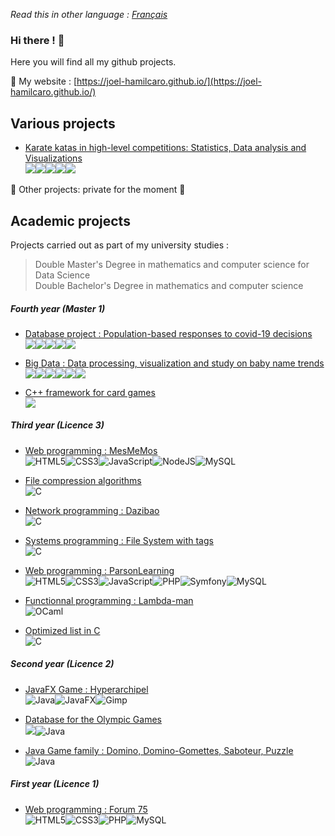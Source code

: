 *Read this in other language : [Français](https://github.com/Joel-Hamilcaro/Joel-Hamilcaro/blob/main/README.fr.md)*   

### Hi there ! 👋   

Here you will find all my github projects.

🔗 My website : [https://joel-hamilcaro.github.io/](https://joel-hamilcaro.github.io/)

## Various projects   
 
   +  [Karate katas in high-level competitions: Statistics, Data analysis and Visualizations](https://github.com/Joel-Hamilcaro/Karate-katas-in-high-level-competitions)   
      <img src="https://img.shields.io/badge/Jupyter%20-%23F37626.svg?&style=flat-square&logo=Jupyter&logoColor=white" /><img src="https://img.shields.io/badge/python%20-%2314354C.svg?&style=flat-square&logo=python&logoColor=white"/><img src="https://img.shields.io/badge/numpy%20-%23013243.svg?&style=flat-square&logo=numpy&logoColor=white" /><img src="https://img.shields.io/badge/pandas%20-%23150458.svg?&style=flat-square&logo=pandas&logoColor=white" /><img src="https://img.shields.io/badge/Plotly%20-%231572B6.svg?&style=flat-square&logo=plotly&logoColor=white"/> 
      
🌱 Other projects: private for the moment 🌱

## Academic projects

Projects carried out as part of my university studies :
> Double Master's Degree in mathematics and computer science for Data Science  
> Double Bachelor's Degree in mathematics and computer science

##### Fourth year (Master 1)  


   + [Database project : Population-based responses to covid-19 decisions](https://github.com/Joel-Hamilcaro/COVID-19-Database)   
      <img src ="https://img.shields.io/badge/postgres-%23316192.svg?&style=flat-square&logo=postgresql&logoColor=white"/><img src="https://img.shields.io/badge/Jupyter%20-%23F37626.svg?&style=flat-square&logo=Jupyter&logoColor=white" /><img src="https://img.shields.io/badge/python%20-%2314354C.svg?&style=flat-square&logo=python&logoColor=white"/><img src="https://img.shields.io/badge/numpy%20-%23013243.svg?&style=flat-square&logo=numpy&logoColor=white" /><img src="https://img.shields.io/badge/pandas%20-%23150458.svg?&style=flat-square&logo=pandas&logoColor=white" />  

   + [Big Data : Data processing, visualization and study on baby name trends](https://github.com/Joel-Hamilcaro/M1-Big-Data)   
         <img src="https://img.shields.io/badge/Jupyter%20-%23F37626.svg?&style=flat-square&logo=Jupyter&logoColor=white" /><img src="https://img.shields.io/badge/python%20-%2314354C.svg?&style=flat-square&logo=python&logoColor=white"/><img src="https://img.shields.io/badge/Spark%20-E25A1C.svg?&style=flat-square&logo=apachespark&logoColor=white"/><img src="https://img.shields.io/badge/numpy%20-%23013243.svg?&style=flat-square&logo=numpy&logoColor=white" /><img src="https://img.shields.io/badge/pandas%20-%23150458.svg?&style=flat-square&logo=pandas&logoColor=white" /><img src="https://img.shields.io/badge/Plotly%20-%231572B6.svg?&style=flat-square&logo=plotly&logoColor=white"/>    

   + [C++ framework for card games](https://github.com/Joel-Hamilcaro/Framework-jeux-de-cartes)  
         <img src="https://img.shields.io/badge/c++%20-%2300599C.svg?&style=flat-square&logo=c%2B%2B&ogoColor=white"/>



##### Third year (Licence 3)

   + [Web programming : MesMeMos](https://github.com/Joel-Hamilcaro/MesMeMos)  
        <img alt="HTML5" src="https://img.shields.io/badge/html5-%23E34F26.svg?style=flat-square&logo=html5&logoColor=white"/><img alt="CSS3" src="https://img.shields.io/badge/css3-%231572B6.svg?style=flat-square&logo=css3&logoColor=white"/><img alt="JavaScript" src="https://img.shields.io/badge/javascript%20-%23323330.svg?&style=flat-square&logo=javascript&logoColor=%23F7DF1E"/><img alt="NodeJS" src="https://img.shields.io/badge/node.js%20-%2343853D.svg?&style=flat-square&logo=node.js&logoColor=white"/><img alt="MySQL" src="https://img.shields.io/badge/mysql-%2300f.svg?&style=flat-square&logo=mysql&logoColor=white"/>  

   + [File compression algorithms](https://github.com/Joel-Hamilcaro/Algorithmes-de-compression)  
        <img alt="C" src="https://img.shields.io/badge/programming_language%20-%2300599C.svg?&style=flat-square&logo=c&logoColor=white"/>  

   + [Network programming : Dazibao](https://github.com/Joel-Hamilcaro/Dazibao)   
        <img alt="C" src="https://img.shields.io/badge/programming_language%20-%2300599C.svg?&style=flat-square&logo=c&logoColor=white"/>  

   + [Systems programming : File System with tags](https://github.com/Joel-Hamilcaro/SGF-tags)  
        <img alt="C" src="https://img.shields.io/badge/programming_language%20-%2300599C.svg?&style=flat-square&logo=c&logoColor=white"/>  

   + [Web programming : ParsonLearning](https://github.com/Joel-Hamilcaro/Parson-Learning)  
        <img alt="HTML5" src="https://img.shields.io/badge/html5-%23E34F26.svg?style=flat-square&logo=html5&logoColor=white"/><img alt="CSS3" src="https://img.shields.io/badge/css3-%231572B6.svg?style=flat-square&logo=css3&logoColor=white"/><img alt="JavaScript" src="https://img.shields.io/badge/javascript%20-%23323330.svg?&style=flat-square&logo=javascript&logoColor=%23F7DF1E"/><img alt="PHP" src="https://img.shields.io/badge/php-%23777BB4.svg?style=flat-square&logo=php&logoColor=white"/><img alt="Symfony" src="https://img.shields.io/badge/Symfony-black.svg?style=flat-square&logo=symfony&logoColor=white"/><img alt="MySQL" src="https://img.shields.io/badge/mysql-%2300f.svg?&style=flat-square&logo=mysql&logoColor=white"/>  

   + [Functionnal programming : Lambda-man](https://github.com/Joel-Hamilcaro/Lambda-Man)   
        <img alt="OCaml" src="https://img.shields.io/badge/OCaml%20-EC6813.svg?&style=flat-square&logo=ocaml&logoColor=white"/>  

   + [Optimized list in C](https://github.com/Joel-Hamilcaro/Opti-list)   
        <img alt="C" src="https://img.shields.io/badge/programming_language%20-%2300599C.svg?&style=flat-square&logo=c&logoColor=white"/>

##### Second year (Licence 2)

   + [JavaFX Game : Hyperarchipel](https://github.com/Joel-Hamilcaro/Hyperarchipel)   
        <img alt="Java" src="https://img.shields.io/badge/Java-%23ED8B00.svg?&style=flat-square&logo=java&logoColor=white"/><img alt="JavaFX" src="https://img.shields.io/badge/JavaFX-50EAFF.svg?&style=flat-square&logo=java&logoColor=black"/><img alt="Gimp" src="https://img.shields.io/badge/Gimp-5C5543?style=flat-square&logo=gimp&logoColor=white" />  

   + [Database for the Olympic Games](https://github.com/Joel-Hamilcaro/Olympics-Database)   
        <img src ="https://img.shields.io/badge/postgres-%23316192.svg?&style=flat-square&logo=postgresql&logoColor=white"/><img alt="Java" src="https://img.shields.io/badge/Java-%23ED8B00.svg?&style=flat-square&logo=java&logoColor=white"/>  

   + [Java Game family : Domino, Domino-Gomettes, Saboteur, Puzzle](https://github.com/Joel-Hamilcaro/Game-Family)    
        <img alt="Java" src="https://img.shields.io/badge/Java-%23ED8B00.svg?&style=flat-square&logo=java&logoColor=white"/>  

##### First year (Licence 1)

   + [Web programming : Forum 75](https://github.com/Joel-Hamilcaro/Forum-75)   
        <img alt="HTML5" src="https://img.shields.io/badge/html5-%23E34F26.svg?style=flat-square&logo=html5&logoColor=white"/><img alt="CSS3" src="https://img.shields.io/badge/css3-%231572B6.svg?style=flat-square&logo=css3&logoColor=white"/><img alt="PHP" src="https://img.shields.io/badge/php-%23777BB4.svg?style=flat-square&logo=php&logoColor=white"/><img alt="MySQL" src="https://img.shields.io/badge/mysql-%2300f.svg?&style=flat-square&logo=mysql&logoColor=white"/>
